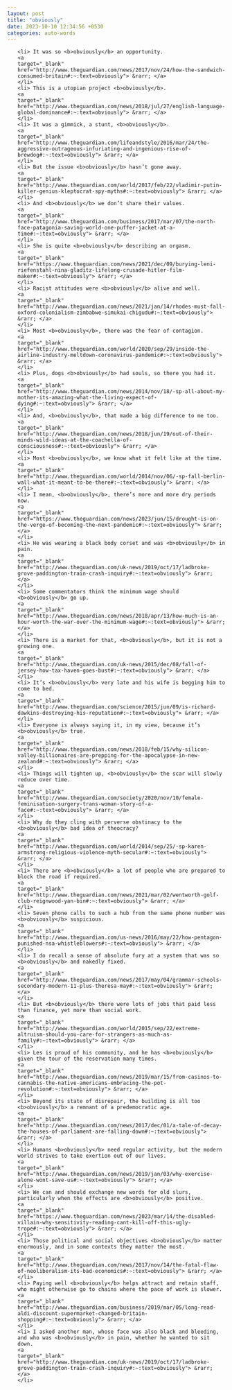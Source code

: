 ```yaml
---
layout: post
title: "obviously"
date: 2023-10-10 12:34:56 +0530
categories: auto-words
---
```

<ol>

    <li> It was so <b>obviously</b> an opportunity.
    <a 
    target="_blank" 
    href="http://www.theguardian.com/news/2017/nov/24/how-the-sandwich-consumed-britain#:~:text=obviously"> &rarr; </a>
    </li>
    <li> This is a utopian project <b>obviously</b>.
    <a 
    target="_blank" 
    href="http://www.theguardian.com/news/2018/jul/27/english-language-global-dominance#:~:text=obviously"> &rarr; </a>
    </li>
    <li> It was a gimmick, a stunt, <b>obviously</b>.
    <a 
    target="_blank" 
    href="http://www.theguardian.com/lifeandstyle/2016/mar/24/the-aggressive-outrageous-infuriating-and-ingenious-rise-of-brewdog#:~:text=obviously"> &rarr; </a>
    </li>
    <li> But the issue <b>obviously</b> hasn’t gone away.
    <a 
    target="_blank" 
    href="http://www.theguardian.com/world/2017/feb/22/vladimir-putin-killer-genius-kleptocrat-spy-myths#:~:text=obviously"> &rarr; </a>
    </li>
    <li> And <b>obviously</b> we don’t share their values.
    <a 
    target="_blank" 
    href="http://www.theguardian.com/business/2017/mar/07/the-north-face-patagonia-saving-world-one-puffer-jacket-at-a-time#:~:text=obviously"> &rarr; </a>
    </li>
    <li> She is quite <b>obviously</b> describing an orgasm.
    <a 
    target="_blank" 
    href="https://www.theguardian.com/news/2021/dec/09/burying-leni-riefenstahl-nina-gladitz-lifelong-crusade-hitler-film-maker#:~:text=obviously"> &rarr; </a>
    </li>
    <li> Racist attitudes were <b>obviously</b> alive and well.
    <a 
    target="_blank" 
    href="http://www.theguardian.com/news/2021/jan/14/rhodes-must-fall-oxford-colonialism-zimbabwe-simukai-chigudu#:~:text=obviously"> &rarr; </a>
    </li>
    <li> Most <b>obviously</b>, there was the fear of contagion.
    <a 
    target="_blank" 
    href="http://www.theguardian.com/world/2020/sep/29/inside-the-airline-industry-meltdown-coronavirus-pandemic#:~:text=obviously"> &rarr; </a>
    </li>
    <li> Plus, dogs <b>obviously</b> had souls, so there you had it.
    <a 
    target="_blank" 
    href="http://www.theguardian.com/news/2014/nov/18/-sp-all-about-my-mother-its-amazing-what-the-living-expect-of-dying#:~:text=obviously"> &rarr; </a>
    </li>
    <li> And, <b>obviously</b>, that made a big difference to me too.
    <a 
    target="_blank" 
    href="http://www.theguardian.com/news/2018/jun/19/out-of-their-minds-wild-ideas-at-the-coachella-of-consciousness#:~:text=obviously"> &rarr; </a>
    </li>
    <li> Most <b>obviously</b>, we know what it felt like at the time.
    <a 
    target="_blank" 
    href="http://www.theguardian.com/world/2014/nov/06/-sp-fall-berlin-wall-what-it-meant-to-be-there#:~:text=obviously"> &rarr; </a>
    </li>
    <li> I mean, <b>obviously</b>, there’s more and more dry periods now.
    <a 
    target="_blank" 
    href="https://www.theguardian.com/news/2023/jun/15/drought-is-on-the-verge-of-becoming-the-next-pandemic#:~:text=obviously"> &rarr; </a>
    </li>
    <li> He was wearing a black body corset and was <b>obviously</b> in pain.
    <a 
    target="_blank" 
    href="http://www.theguardian.com/uk-news/2019/oct/17/ladbroke-grove-paddington-train-crash-inquiry#:~:text=obviously"> &rarr; </a>
    </li>
    <li> Some commentators think the minimum wage should <b>obviously</b> go up.
    <a 
    target="_blank" 
    href="http://www.theguardian.com/news/2018/apr/13/how-much-is-an-hour-worth-the-war-over-the-minimum-wage#:~:text=obviously"> &rarr; </a>
    </li>
    <li> There is a market for that, <b>obviously</b>, but it is not a growing one.
    <a 
    target="_blank" 
    href="http://www.theguardian.com/uk-news/2015/dec/08/fall-of-jersey-how-tax-haven-goes-bust#:~:text=obviously"> &rarr; </a>
    </li>
    <li> It’s <b>obviously</b> very late and his wife is begging him to come to bed.
    <a 
    target="_blank" 
    href="http://www.theguardian.com/science/2015/jun/09/is-richard-dawkins-destroying-his-reputation#:~:text=obviously"> &rarr; </a>
    </li>
    <li> Everyone is always saying it, in my view, because it’s <b>obviously</b> true.
    <a 
    target="_blank" 
    href="http://www.theguardian.com/news/2018/feb/15/why-silicon-valley-billionaires-are-prepping-for-the-apocalypse-in-new-zealand#:~:text=obviously"> &rarr; </a>
    </li>
    <li> Things will tighten up, <b>obviously</b> the scar will slowly reduce over time.
    <a 
    target="_blank" 
    href="http://www.theguardian.com/society/2020/nov/10/female-feminisation-surgery-trans-woman-story-of-a-face#:~:text=obviously"> &rarr; </a>
    </li>
    <li> Why do they cling with perverse obstinacy to the <b>obviously</b> bad idea of theocracy?
    <a 
    target="_blank" 
    href="http://www.theguardian.com/world/2014/sep/25/-sp-karen-armstrong-religious-violence-myth-secular#:~:text=obviously"> &rarr; </a>
    </li>
    <li> There are <b>obviously</b> a lot of people who are prepared to block the road if required.
    <a 
    target="_blank" 
    href="http://www.theguardian.com/news/2021/mar/02/wentworth-golf-club-reignwood-yan-bin#:~:text=obviously"> &rarr; </a>
    </li>
    <li> Seven phone calls to such a hub from the same phone number was <b>obviously</b> suspicious.
    <a 
    target="_blank" 
    href="http://www.theguardian.com/us-news/2016/may/22/how-pentagon-punished-nsa-whistleblowers#:~:text=obviously"> &rarr; </a>
    </li>
    <li> I do recall a sense of absolute fury at a system that was so <b>obviously</b> and nakedly fixed.
    <a 
    target="_blank" 
    href="http://www.theguardian.com/news/2017/may/04/grammar-schools-secondary-modern-11-plus-theresa-may#:~:text=obviously"> &rarr; </a>
    </li>
    <li> But <b>obviously</b> there were lots of jobs that paid less than finance, yet more than social work.
    <a 
    target="_blank" 
    href="http://www.theguardian.com/world/2015/sep/22/extreme-altruism-should-you-care-for-strangers-as-much-as-family#:~:text=obviously"> &rarr; </a>
    </li>
    <li> Les is proud of his community, and he has <b>obviously</b> given the tour of the reservation many times.
    <a 
    target="_blank" 
    href="http://www.theguardian.com/news/2019/mar/15/from-casinos-to-cannabis-the-native-americans-embracing-the-pot-revolution#:~:text=obviously"> &rarr; </a>
    </li>
    <li> Beyond its state of disrepair, the building is all too <b>obviously</b> a remnant of a predemocratic age.
    <a 
    target="_blank" 
    href="http://www.theguardian.com/news/2017/dec/01/a-tale-of-decay-the-houses-of-parliament-are-falling-down#:~:text=obviously"> &rarr; </a>
    </li>
    <li> Humans <b>obviously</b> need regular activity, but the modern world strives to take exertion out of our lives.
    <a 
    target="_blank" 
    href="http://www.theguardian.com/news/2019/jan/03/why-exercise-alone-wont-save-us#:~:text=obviously"> &rarr; </a>
    </li>
    <li> We can and should exchange new words for old slurs, particularly when the effects are <b>obviously</b> positive.
    <a 
    target="_blank" 
    href="https://www.theguardian.com/news/2023/mar/14/the-disabled-villain-why-sensitivity-reading-cant-kill-off-this-ugly-trope#:~:text=obviously"> &rarr; </a>
    </li>
    <li> Those political and social objectives <b>obviously</b> matter enormously, and in some contexts they matter the most.
    <a 
    target="_blank" 
    href="http://www.theguardian.com/news/2017/nov/14/the-fatal-flaw-of-neoliberalism-its-bad-economics#:~:text=obviously"> &rarr; </a>
    </li>
    <li> Paying well <b>obviously</b> helps attract and retain staff, who might otherwise go to chains where the pace of work is slower.
    <a 
    target="_blank" 
    href="http://www.theguardian.com/business/2019/mar/05/long-read-aldi-discount-supermarket-changed-britain-shopping#:~:text=obviously"> &rarr; </a>
    </li>
    <li> I asked another man, whose face was also black and bleeding, and who was <b>obviously</b> in pain, whether he wanted to sit down.
    <a 
    target="_blank" 
    href="http://www.theguardian.com/uk-news/2019/oct/17/ladbroke-grove-paddington-train-crash-inquiry#:~:text=obviously"> &rarr; </a>
    </li>